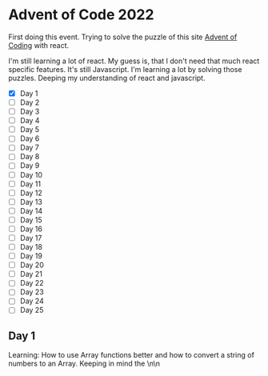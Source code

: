 # Advent of Code 2022

First doing this event.
Trying to solve the puzzle of this site
[Advent of Coding](https://adventofcode.com/2022) with react.

I'm still learning a lot of react. My guess is, that I don't need that much react specific features.
It's still Javascript.
I'm learning a lot by solving those puzzles. Deeping my understanding of react and javascript.

- [x] Day 1
- [ ] Day 2
- [ ] Day 3
- [ ] Day 4
- [ ] Day 5
- [ ] Day 6
- [ ] Day 7
- [ ] Day 8
- [ ] Day 9
- [ ] Day 10
- [ ] Day 11
- [ ] Day 12
- [ ] Day 13
- [ ] Day 14
- [ ] Day 15
- [ ] Day 16
- [ ] Day 17
- [ ] Day 18
- [ ] Day 19
- [ ] Day 20
- [ ] Day 21
- [ ] Day 22
- [ ] Day 23
- [ ] Day 24
- [ ] Day 25

## Day 1

Learning: How to use Array functions better and how to convert a string of numbers to an Array. Keeping in mind the \n\n
